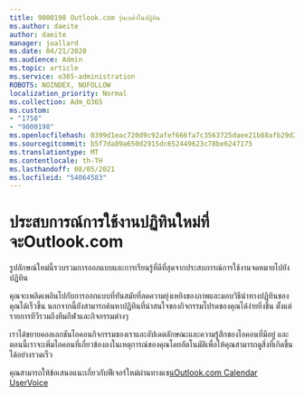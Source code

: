 ```yaml
---
title: 9000198 Outlook.com รุ่นเบต้าในปฏิทิน
ms.author: daeite
author: daeite
manager: joallard
ms.date: 04/21/2020
ms.audience: Admin
ms.topic: article
ms.service: o365-administration
ROBOTS: NOINDEX, NOFOLLOW
localization_priority: Normal
ms.collection: Adm_O365
ms.custom:
- "1758"
- "9000198"
ms.openlocfilehash: 0399d1eac720d9c92afef666fa7c3563725daee21b88afb29d2d3abdb1501b58
ms.sourcegitcommit: b5f7da89a650d2915dc652449623c78be6247175
ms.translationtype: MT
ms.contentlocale: th-TH
ms.lasthandoff: 08/05/2021
ms.locfileid: "54064583"
---
```

# <a name="new-calendar-experiences-coming-to-outlookcom"></a>ประสบการณ์การใช้งานปฏิทินใหม่ที่จะOutlook.com

รูปลักษณ์ใหม่นี้รวบรวมการออกแบบและการเรียนรู้ที่ดีที่สุดจากประสบการณ์การใช้งานจดหมายไปยังปฏิทิน

คุณจะเพลิดเพลินไปกับการออกแบบที่ทันสมัยที่ลดความยุ่งเหยิงของภาพและมอบวิธีนําทางปฏิทินของคุณได้เร็วขึ้น นอกจากนี้ยังสามารถค้นหาปฏิทินที่น่าสนใจของกิจกรรมโปรดของคุณได้ง่ายยิ่งขึ้น ตั้งแต่รายการทีวีรวมถึงทีมกีฬาและกิจกรรมต่างๆ

เราได้ขยายคอลเลกชันไอคอนกิจกรรมของเราและอัปเดตลักษณะและความรู้สึกของไอคอนที่มีอยู่ และตอนนี้เราจะเพิ่มไอคอนที่เกี่ยวข้องลงในเหตุการณ์ของคุณโดยอัตโนมัติเพื่อให้คุณสามารถดูสิ่งที่เกิดขึ้นได้อย่างรวดเร็ว

คุณสามารถให้ข้อเสนอแนะเกี่ยวกับฟีเจอร์ใหม่ผ่านทางแช[นOutlook.com Calendar UserVoice](https://go.microsoft.com/fwlink/?linkid=2103075)